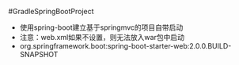 #GradleSpringBootProject
* 使用spring-boot建立基于springmvc的项目自带启动
* 注意：web.xml如果不设置，则无法放入war包中启动
* org.springframework.boot:spring-boot-starter-web:2.0.0.BUILD-SNAPSHOT